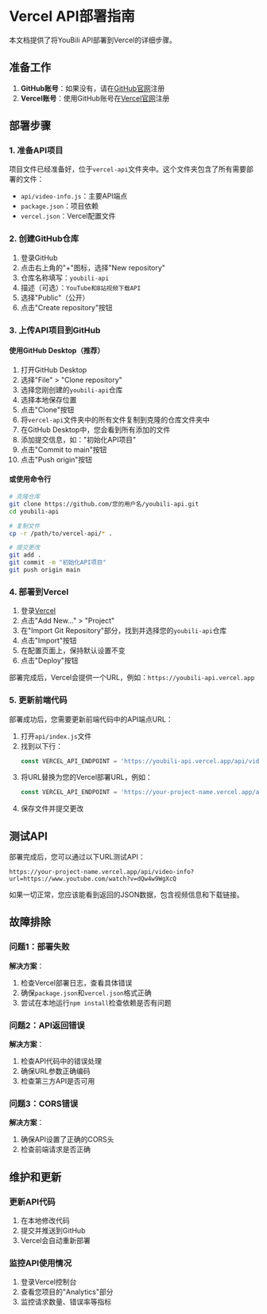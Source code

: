 # Vercel API部署指南

本文档提供了将YouBili API部署到Vercel的详细步骤。

## 准备工作

1. **GitHub账号**：如果没有，请在[GitHub官网](https://github.com/)注册
2. **Vercel账号**：使用GitHub账号在[Vercel官网](https://vercel.com/)注册

## 部署步骤

### 1. 准备API项目

项目文件已经准备好，位于`vercel-api`文件夹中。这个文件夹包含了所有需要部署的文件：

- `api/video-info.js`：主要API端点
- `package.json`：项目依赖
- `vercel.json`：Vercel配置文件

### 2. 创建GitHub仓库

1. 登录GitHub
2. 点击右上角的"+"图标，选择"New repository"
3. 仓库名称填写：`youbili-api`
4. 描述（可选）：`YouTube和B站视频下载API`
5. 选择"Public"（公开）
6. 点击"Create repository"按钮

### 3. 上传API项目到GitHub

#### 使用GitHub Desktop（推荐）

1. 打开GitHub Desktop
2. 选择"File" > "Clone repository"
3. 选择您刚创建的`youbili-api`仓库
4. 选择本地保存位置
5. 点击"Clone"按钮
6. 将`vercel-api`文件夹中的所有文件复制到克隆的仓库文件夹中
7. 在GitHub Desktop中，您会看到所有添加的文件
8. 添加提交信息，如："初始化API项目"
9. 点击"Commit to main"按钮
10. 点击"Push origin"按钮

#### 或使用命令行

```bash
# 克隆仓库
git clone https://github.com/您的用户名/youbili-api.git
cd youbili-api

# 复制文件
cp -r /path/to/vercel-api/* .

# 提交更改
git add .
git commit -m "初始化API项目"
git push origin main
```

### 4. 部署到Vercel

1. 登录[Vercel](https://vercel.com/)
2. 点击"Add New..." > "Project"
3. 在"Import Git Repository"部分，找到并选择您的`youbili-api`仓库
4. 点击"Import"按钮
5. 在配置页面上，保持默认设置不变
6. 点击"Deploy"按钮

部署完成后，Vercel会提供一个URL，例如：`https://youbili-api.vercel.app`

### 5. 更新前端代码

部署成功后，您需要更新前端代码中的API端点URL：

1. 打开`api/index.js`文件
2. 找到以下行：
   ```javascript
   const VERCEL_API_ENDPOINT = 'https://youbili-api.vercel.app/api/video-info';
   ```
3. 将URL替换为您的Vercel部署URL，例如：
   ```javascript
   const VERCEL_API_ENDPOINT = 'https://your-project-name.vercel.app/api/video-info';
   ```
4. 保存文件并提交更改

## 测试API

部署完成后，您可以通过以下URL测试API：

```
https://your-project-name.vercel.app/api/video-info?url=https://www.youtube.com/watch?v=dQw4w9WgXcQ
```

如果一切正常，您应该能看到返回的JSON数据，包含视频信息和下载链接。

## 故障排除

### 问题1：部署失败

**解决方案**：
1. 检查Vercel部署日志，查看具体错误
2. 确保`package.json`和`vercel.json`格式正确
3. 尝试在本地运行`npm install`检查依赖是否有问题

### 问题2：API返回错误

**解决方案**：
1. 检查API代码中的错误处理
2. 确保URL参数正确编码
3. 检查第三方API是否可用

### 问题3：CORS错误

**解决方案**：
1. 确保API设置了正确的CORS头
2. 检查前端请求是否正确

## 维护和更新

### 更新API代码

1. 在本地修改代码
2. 提交并推送到GitHub
3. Vercel会自动重新部署

### 监控API使用情况

1. 登录Vercel控制台
2. 查看您项目的"Analytics"部分
3. 监控请求数量、错误率等指标 